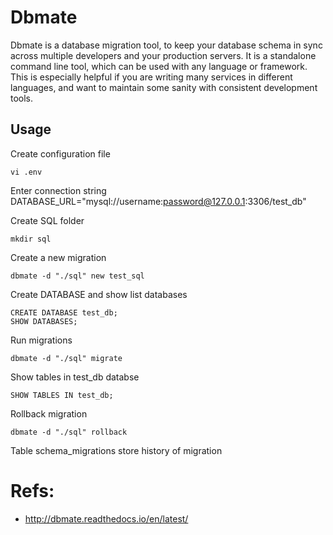 # Dbmate
Dbmate is a database migration tool, to keep your database schema in sync across multiple developers and your production servers. It is a standalone command line tool, which can be used with any language or framework. This is especially helpful if you are writing many services in different languages, and want to maintain some sanity with consistent development tools.

## Usage
Create configuration file

```
vi .env
```

Enter connection string
DATABASE_URL="mysql://username:password@127.0.0.1:3306/test_db"

Create SQL folder

```
mkdir sql
```

Create a new migration 
```
dbmate -d "./sql" new test_sql
```

Create DATABASE and show list databases
```
CREATE DATABASE test_db;
SHOW DATABASES;
```

Run migrations
```
dbmate -d "./sql" migrate
```

Show tables in test_db databse
```
SHOW TABLES IN test_db;
```

Rollback migration
```
dbmate -d "./sql" rollback
```

Table schema_migrations store history of migration

# Refs:
- http://dbmate.readthedocs.io/en/latest/
